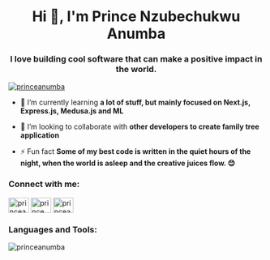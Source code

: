 <h1 align="center">Hi 👋, I'm Prince Nzubechukwu Anumba</h1>
<h3 align="center">I love building cool software that can make a positive impact in the world.</h3>

<p align="left"> <a href="https://twitter.com/princeanumba" target="blank"><img src="https://img.shields.io/twitter/follow/princeanumba?logo=twitter&style=for-the-badge" alt="princeanumba" /></a> </p>



- 🌱 I’m currently learning **a lot of stuff, but mainly focused on Next.js, Express.js, Medusa.js and ML**

- 👯 I’m looking to collaborate with **other developers to create family tree application**


- ⚡ Fun fact **Some of my best code is written in the quiet hours of the night, when the world is asleep and the creative juices flow. 😊**

<h3 align="left">Connect with me:</h3>
<p align="left">
<a href="https://twitter.com/princeanumba" target="blank"><img align="center" src="https://raw.githubusercontent.com/rahuldkjain/github-profile-readme-generator/master/src/images/icons/Social/twitter.svg" alt="princeanumba" height="30" width="40" /></a>
<a href="https://linkedin.com/in/prince anumba" target="blank"><img align="center" src="https://raw.githubusercontent.com/rahuldkjain/github-profile-readme-generator/master/src/images/icons/Social/linked-in-alt.svg" alt="prince anumba" height="30" width="40" /></a>
<a href="https://instagram.com/princeanumba.dev" target="blank"><img align="center" src="https://raw.githubusercontent.com/rahuldkjain/github-profile-readme-generator/master/src/images/icons/Social/instagram.svg" alt="princeanumba.dev" height="30" width="40" /></a>
</p>

<h3 align="left">Languages and Tools:</h3>

<p><img align="center" src="https://github-readme-stats.vercel.app/api/top-langs?username=princeanumba&show_icons=true&locale=en&layout=compact" alt="princeanumba" /></p>
